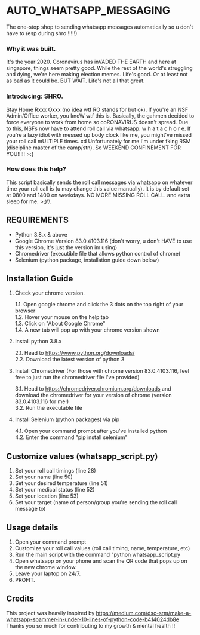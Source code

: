 # AUTO_WHATSAPP_MESSAGING
The one-stop shop to sending whatsapp messages automatically so u don't have to (esp during shro !!!!!)



### Why it was built.
It's the year 2020. Coronavirus has inVADED THE EARTH and here at singapore, things seem pretty good.
While the rest of the world's struggling and dying, we're here making election memes. Life's good. Or at least not as bad as it could be.
BUT WAIT. Life's not all that great. 



### Introducing: SHRO.
Stay Home Rxxx Oxxx (no idea wtf RO stands for but ok). If you're an NSF Admin/Office worker, you knoW wtf this is.
Basically, the gahmen decided to force everyone to work from home so coRONAVIRUS doesn't spread.
Due to this, NSFs now have to attend roll call via whatsapp. w h a t a c h o r e. 
If you're a lazy idiot with messed up body clock like me, you might've missed your roll call mULTIPLE times. xd
Unfortunately for me I'm under fking RSM (discipline master of the camp/stn). So WEEKEND CONFINEMENT FOR YOU!!!!! >:(



### How does this help?
This script basically sends the roll call messages via whatsapp on whatever time your roll call is (u may change this value manually).
It is by default set at 0800 and 1400 on weekdays.
NO MORE MISSING ROLL CALL. and extra sleep for me. >;)\\\



## REQUIREMENTS
- Python 3.8.x & above
- Google Chrome Version 83.0.4103.116 (don't worry, u don't HAVE to use this version, it's just the version im using)
- Chromedriver (executible file that allows python control of chrome)
- Selenium (python package, installation guide down below)



## Installation Guide
1. Check your chrome version.  
     
   1.1. Open google chrome and click the 3 dots on the top right of your browser  
   1.2. Hover your mouse on the help tab  
   1.3. Click on "About Google Chrome"  
   1.4. A new tab will pop up with your chrome version shown    
     
2. Install python 3.8.x  
  
   2.1. Head to https://www.python.org/downloads/  
   2.2. Download the latest version of python 3  
  
3. Install Chromedriver (For those with chrome version 83.0.4103.116, feel free to just run the chromedriver file I've provided) 

   3.1. Head to https://chromedriver.chromium.org/downloads and download the chromedriver for your version of chrome (version 83.0.4103.116 for me!)  
   3.2. Run the executable file   
   
4. Install Selenium (python packages) via pip  
  
   4.1. Open your command prompt after you've installed python  
   4.2. Enter the command "pip install selenium"   



## Customize values (whatsapp_script.py)
1. Set your roll call timings (line 28)
2. Set your name (line 50)
3. Set your desired temperature (line 51)
4. Set your medical status (line 52)
5. Set your location (line 53)
6. Set your target (name of person/group you're sending the roll call message to)

   
   
## Usage details
1. Open your command prompt
2. Customize your roll call values (roll call timing, name, temperature, etc)
3. Run the main script with the command "python whatsapp_script.py
4. Open whatsapp on your phone and scan the QR code that pops up on the new chrome window.
5. Leave your laptop on 24/7. 
6. PROFIT.  



## Credits
This project was heavily inspired by https://medium.com/dsc-srm/make-a-whatsapp-spammer-in-under-10-lines-of-python-code-b414024db8e 
Thanks you so much for contributing to my growth & mental health !!


